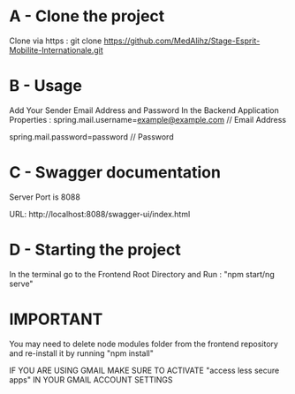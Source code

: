 # A - Clone the project #
 Clone via https : git clone https://github.com/MedAlihz/Stage-Esprit-Mobilite-Internationale.git
# B - Usage #
Add Your Sender Email Address and Password In the Backend Application Properties :
spring.mail.username=example@example.com // Email Address 

spring.mail.password=password // Password 

# C - Swagger documentation #
Server Port is 8088

URL: http://localhost:8088/swagger-ui/index.html

# D - Starting the project #
In the terminal go to the Frontend Root Directory and Run : "npm start/ng serve"
# IMPORTANT #
You may need to delete node modules folder from the frontend repository and re-install it by running "npm install"

IF YOU ARE USING GMAIL MAKE SURE TO ACTIVATE "access less secure apps" IN YOUR GMAIL ACCOUNT SETTINGS

